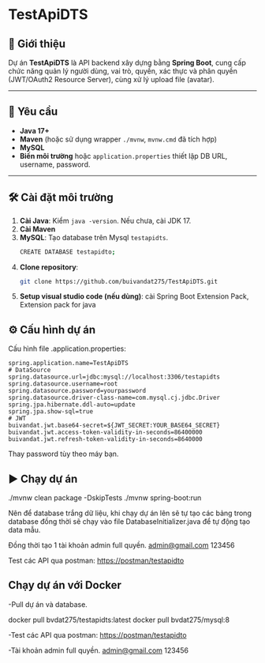 

# TestApiDTS

## 📖 Giới thiệu
Dự án **TestApiDTS** là API backend xây dựng bằng **Spring Boot**, cung cấp chức năng quản lý người dùng, vai trò, quyền, xác thực và phân quyền (JWT/OAuth2 Resource Server), cùng xử lý upload file (avatar).

---


## 🔧 Yêu cầu
- **Java 17+**
- **Maven** (hoặc sử dụng wrapper `./mvnw`, `mvnw.cmd` đã tích hợp)
- **MySQL** 
- **Biến môi trường** hoặc `application.properties` thiết lập DB URL, username, password.

---

## 🛠️ Cài đặt môi trường
1. **Cài Java**: Kiểm `java -version`. Nếu chưa, cài JDK 17.
2. **Cài Maven**
3. **MySQL**: Tạo database trên Mysql `testapidts`.
   ```bash
   CREATE DATABASE testapidto;
4. **Clone repository**:
    ```bash
    git clone https://github.com/buivandat275/TestApiDTS.git
5. **Setup visual studio code (nếu dùng)**: cài Spring Boot Extension Pack, Extension pack for java

## ⚙️ Cấu hình dự án 
Cấu hình file .application.properties:
 ```
spring.application.name=TestApiDTS
# DataSource
spring.datasource.url=jdbc:mysql://localhost:3306/testapidts
spring.datasource.username=root
spring.datasource.password=yourpassword
spring.datasource.driver-class-name=com.mysql.cj.jdbc.Driver
spring.jpa.hibernate.ddl-auto=update
spring.jpa.show-sql=true
# JWT
buivandat.jwt.base64-secret=${JWT_SECRET:YOUR_BASE64_SECRET}
buivandat.jwt.access-token-validity-in-seconds=86400000
buivandat.jwt.refresh-token-validity-in-seconds=8640000
```
Thay password tùy theo máy bạn.

## ▶️ Chạy dự án
./mvnw clean package -DskipTests
./mvnw spring-boot:run

Nên để database trắng dữ liệu, khi chạy dự án lên sẽ tự tạo các bảng trong database đồng thời sẽ chạy vào file DatabaseInitializer.java để tự động tạo data mẫu. 

Đồng thời tạo 1 tài khoản admin full quyền.
admin@gmail.com
123456

Test các API qua postman:
[https://postman/testapidto](https://lively-sunset-969196.postman.co/workspace/SpringBoot~eda77f3b-88ab-4807-b012-bb4cbb9cda25/collection/39471641-7cd8df0a-3fac-445b-aed0-eb7a53cffd2a?action=share&creator=39471641)  

## Chạy dự án với Docker
-Pull dự án và database.

docker pull bvdat275/testapidts:latest
docker pull bvdat275/mysql:8

-Test các API qua postman:
[https://postman/testapidto](https://lively-sunset-969196.postman.co/workspace/SpringBoot~eda77f3b-88ab-4807-b012-bb4cbb9cda25/collection/39471641-7cd8df0a-3fac-445b-aed0-eb7a53cffd2a?action=share&creator=39471641) 

-Tài khoản admin full quyền.
admin@gmail.com
123456